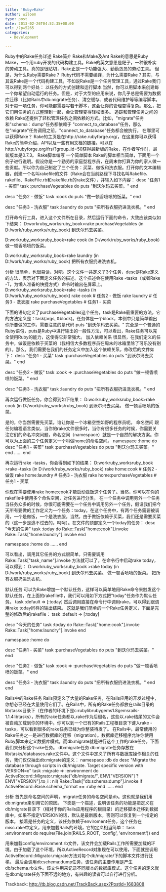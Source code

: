 ```yaml
---
title: 'Ruby>Rake'
author: wiloon
type: post
date: 2013-02-26T04:52:35+00:00
url: /?p=5265
categories:
  - Development

---
```

Ruby中的Rake任务详述 Rake简介 Rake和Make及Ant Rake的意思是Ruby Make，一个用ruby开发的代码构建工具。Rake的英文意思是耙子，一种很朴实的劳动工具。真的是很贴切，Rake正是一个功能强大、勤勤恳恳的劳动工具。 但是，为什么Ruby需要Rake？ Ruby代码不需要编译，为什么需要Rake？其实，与其说Rake是一个代码构建工具，不如说Rake是一个任务管理工具，通过Rake我们可以得到两个好处： 以任务的方式创建和运行脚本 当然，你可以用脚本来创建每一个你希望自动运行的任务。但是，对于大型的应用来说，你几乎总是需要为数据库迁移（比如Rails中db:migrate任务）、清空缓存、或者代码维护等等编写脚本。对于每一项任务，你可能都需要写若干脚本，这会让你的管理变得复杂。那么，把它们用任务的方式整理到一起，会让管理变得轻松很多。 追踪和管理任务之间的依赖 Rake还提供了轻松管理任务之间依赖的方式。比如，"migrate"任务和"schema：dump"任务都依赖于 "connect&#95;to&#95;database"任务，那么在"migrate"任务调用之前，"connect&#95;to&#95;database"任务都会被执行。 在哪里可以获得Rake？ Rake的主页是在http://rake.rubyforge.org/，在这里你可以获得Rake的简单介绍，API以及一些有用文档的链接。可以在http://rubyforge.org/frs/?group_id=50获得最新版的Rake，在作者写作时，最新版本是0.7.3。 Rake脚本编写 一个简单脚本 Rake的脚本相当简单，下面用一个例子进行说明。假设你是一个勤劳的家庭型程序员，在周末你打算为你的家人做一些贡献。所以你为自己制定了三个任务：买菜、做饭和洗衣服。打开你的文本编辑器，创建一个名叫rakefile的文件（Rake会在当前路径下寻找名叫Rakefile、rakefile、RakeFile.rb和rakefile.rb的rake文件），并输入如下内容： desc "任务1 - 买菜" task :purchaseVegetables do puts "到沃尔玛去买菜。" end

desc "任务2 - 做饭" task :cook do puts "做一顿香喷喷的饭菜。" end

desc "任务3 - 洗衣服" task :laundry do puts "把所有衣服扔进洗衣机。" end

打开命令行工具，进入这个文件所在目录，然后运行下面的命令，大致应该类似如下结果： D:workruby&#95;worksruby&#95;book>rake purchaseVegetables (in D:/work/ruby&#95;works/ruby&#95;book) 到沃尔玛去买菜。

D:workruby&#95;worksruby&#95;book>rake cook (in D:/work/ruby&#95;works/ruby&#95;book) 做一顿香喷喷的饭菜。

D:workruby&#95;worksruby&#95;book>rake laundry (in D:/work/ruby&#95;works/ruby&#95;book) 把所有衣服扔进洗衣机。

分析 很简单，也很易读，对吧。这个文件一共定义了3个任务，desc是Rake定义的方法，表示对下面定义任务的描述。这个描述会在使用Rake -tasks（或者Rake -T，为懒人准备的快捷方式）命令时输出在屏幕上。 D:workruby&#95;worksruby&#95;book>rake -tasks (in D:/work/ruby&#95;works/ruby&#95;book) rake cook # 任务2 - 做饭 rake laundry # 任务3 - 洗衣服 rake purchaseVegetables # 任务1 - 买菜

下面的语句定义了purchaseVegetables这个任务，task是Rake最重要的方法。它的方法定义是：task(args, &block)。任务体是一个block，本例中只是简单输出你所要做的工作。需要注意的是代码 puts "到沃尔玛去买菜。" 完全是一个普通的Ruby语句，puts是Ruby中进行输出的一般性方法，可以看出，Rake任务可以完全使用Ruby的能力，这使得它非常强大。 加入依赖关系 很显然，在我们定义的任务中，做饭是依赖于买菜的（我相信大多数程序员在周末的冰箱里除了可乐没有别的）。那么，我们需要在我们的任务定义中加入这个依赖关系，修改后的文件如下： desc "任务1 - 买菜" task :purchaseVegetables do puts "到沃尔玛去买菜。" end

desc "任务2 - 做饭" task :cook => :purchaseVegetables do puts "做一顿香喷喷的饭菜。" end

desc "任务3 - 洗衣服" task :laundry do puts "把所有衣服扔进洗衣机。" end

再次运行做饭任务，你会得到如下结果： D:workruby&#95;worksruby&#95;book>rake cook (in D:/work/ruby&#95;works/ruby&#95;book) 到沃尔玛去买菜。 做一顿香喷喷的饭菜。

是的，你当然需要先买菜，谁让你是一个冰箱空空如野的程序员呢。 命名空间 跟任何编程语言类似，当你的rake文件很多时，当你有很多任务的时候，你需要关注它们的命名冲突问题，命名空间（namespace）就是一个自然的解决方案。你可以为上面的三个任务定义一个叫做home的命名空间。 namespace :home do desc "任务1 - 买菜" task :purchaseVegetables do puts "到沃尔玛去买菜。" end …… end

再次运行rake -tasks，你会得到如下的结果： D:workruby&#95;worksruby&#95;book >rake -tasks (in D:/work/ruby&#95;works/ruby&#95;book) rake home:cook # 任务2 - 做饭 rake home:laundry # 任务3 - 洗衣服 rake home:purchaseVegetables # 任务1 - 买菜

你现在需要使用rake home:cook才能启动做饭这个任务了。当然，你可以在你的rakefile中使用多个命名空间，对任务进行分类。 在一个任务中调用另外一个任务 当任务众多的时候，你很可能需要在一个任务中调用另外一个任务，假设我们把今天所有要做的工作定义为一个任务：today。在这个任务中，有两个任务需要被调用，一个是做饭，一个是洗衣服。当然，由于做饭依赖于买菜，我们还是需要买菜的（这一步是逃不过去的，呵呵）。在文件的顶部定义一个today的任务： desc "今天的任务" task :today do Rake::Task["home:cook"].invoke Rake::Task["home:laundry"].invoke end

namespace :home do …… end

可以看出，调用其它任务的方式很简单，只需要调用Rake::Task["task&#95;name"].invoke 方法就可以了。在命令行中启动rake today，可以得到： D:workruby&#95;worksruby&#95;book >rake today (in D:/work/ruby&#95;works/ruby_book) 到沃尔玛去买菜。 做一顿香喷喷的饭菜。 把所有衣服扔进洗衣机。

默认任务 可以为Rake增加一个默认任务，这样可以简单地用Rake命令来触发这个默认任务，在上面的rakefile中，我们可以用如下方式把"today"任务作为默认任务。 task :default => [:today] 然后调用直接在命令行中调用rake，可以得到跟调用rake today同样的输出结果。 这就是我们简单的一个Rake任务定义，下面是完整的修改后的rakefile： task :default => [:today]

desc "今天的任务" task :today do Rake::Task["home:cook"].invoke Rake::Task["home:laundry"].invoke end

namespace :home do

desc "任务1 - 买菜" task :purchaseVegetables do puts "到沃尔玛去买菜。" end

desc "任务2 - 做饭" task :cook => :purchaseVegetables do puts "做一顿香喷喷的饭菜。" end

desc "任务3 - 洗衣服" task :laundry do puts "把所有衣服扔进洗衣机。" end end

Rails中的Rake任务 Rails预定义了大量的Rake任务，在Rails应用的开发过程中，你想必已经在大量使用它们了。在Rails中，所有的Rake任务都放在rails目录的lib/tasks目录下（在作者的环境下是c:rubylibrubygems1.8gemsrails-1.1.4libtasks），所有的rake任务都以.rake作为后缀名，这些以.rake结尾的文件会被自动加载到你的环境中。你可以到一个已有的Rails工程根目录下键入rake -tasks，可以看到很多的rake任务已经为你整装待发了。 在Rails中，最常使用的Rake任务之一是进行数据库的迁移（migration）。数据库迁移程序允许你使用Ruby脚本来定义数据库模式，而db:migrate就是进行这个工作的rake任务。下面我们来分析这个rake任务。 db:migrate任务 db:migrate任务存放在lib/tasks/databases.rake文件中。这个文件中定义了所有与数据库操作相关的任务，我们仅仅抽出db:migrate的定义： namespace :db do desc "Migrate the database through scripts in db/migrate. Target specific version with VERSION=x" task :migrate => :environment do ActiveRecord::Migrator.migrate("db/migrate/", ENV["VERSION"] ? ENV["VERSION"].to&#95;i : nil) Rake::Task["db:schema:dump"].invoke if ActiveRecord::Base.schema&#95;format == :ruby end …… end

分析 首先是命名空间的声明，migrate任务的命名空间是db。这也就是我们用db:migrate来引用它的原因。 下面是一个描述，说明该任务的功能是把定义在db/migrate目录下（相对于你的Rails应用程序的根目录）的迁移脚本迁移到数据库中，如果不指定VERSION的话，默认是最新版本，否则可以恢复到一个指定的版本。 接着是任务的定义，该任务依赖于enviroment任务，这个任务在misc.rake中定义，用来加载Rails的环境，它的定义相当简单： task :environment do require(File.join(RAILS_ROOT, 'config', 'environment')) end

用来加载config/environment.rb文件，该文件会加载Rails工作所需要加载的环境。由于加载了这个环境，所以ActiveRecord对象现在可以使用，下面就是调用ActiveRecord::Migrator.migrate方法对每个db/migrate/下的脚本文件进行迁移。 最后会调用db:schema:dump任务，该任务的主要作用是产生db/schema.rb文件。该文件用来记录不同版本的数据库模式。这个任务的定义就在db:migrate任务下面不远的地方，有兴趣的读者可以自行进行分析。

Trackback: http://tb.blog.csdn.net/TrackBack.aspx?PostId=1683808